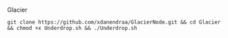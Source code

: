 Glacier

````git clone https://github.com/xdanendraa/GlacierNode.git && cd Glacier && chmod +x Underdrop.sh && ./Underdrop.sh````

